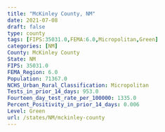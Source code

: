 ```yaml
---
title: "McKinley County, NM"
date: 2021-07-08
draft: false
type: county
tags: [FIPS:35031.0,FEMA:6.0,Micropolitan,Green]
categories: [NM]
County: McKinley County
State: NM
FIPS: 35031.0
FEMA_Region: 6.0
Population: 71367.0
NCHS_Urban_Rural_Classification: Micropolitan
Tests_in_prior_14_days: 953.0
Fourteen_day_test_rate_per_100000: 1335.0
Percent_Positivity_in_prior_14_days: 0.006
Level: Green
url: /states/NM/mckinley-county
---
```




